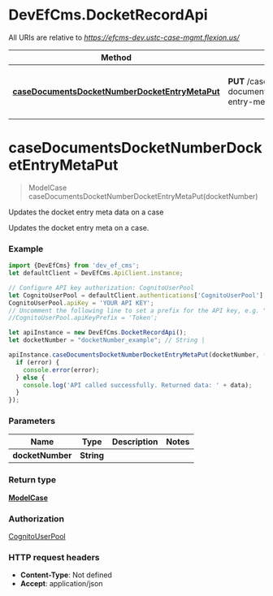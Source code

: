 # DevEfCms.DocketRecordApi

All URIs are relative to *https://efcms-dev.ustc-case-mgmt.flexion.us/*

Method | HTTP request | Description
------------- | ------------- | -------------
[**caseDocumentsDocketNumberDocketEntryMetaPut**](DocketRecordApi.md#caseDocumentsDocketNumberDocketEntryMetaPut) | **PUT** /case-documents/{docketNumber}/docket-entry-meta | Updates the docket entry meta data on a case

<a name="caseDocumentsDocketNumberDocketEntryMetaPut"></a>
# **caseDocumentsDocketNumberDocketEntryMetaPut**
> ModelCase caseDocumentsDocketNumberDocketEntryMetaPut(docketNumber)

Updates the docket entry meta data on a case

Updates the docket entry meta on a case. 

### Example
```javascript
import {DevEfCms} from 'dev_ef_cms';
let defaultClient = DevEfCms.ApiClient.instance;

// Configure API key authorization: CognitoUserPool
let CognitoUserPool = defaultClient.authentications['CognitoUserPool'];
CognitoUserPool.apiKey = 'YOUR API KEY';
// Uncomment the following line to set a prefix for the API key, e.g. "Token" (defaults to null)
//CognitoUserPool.apiKeyPrefix = 'Token';

let apiInstance = new DevEfCms.DocketRecordApi();
let docketNumber = "docketNumber_example"; // String | 

apiInstance.caseDocumentsDocketNumberDocketEntryMetaPut(docketNumber, (error, data, response) => {
  if (error) {
    console.error(error);
  } else {
    console.log('API called successfully. Returned data: ' + data);
  }
});
```

### Parameters

Name | Type | Description  | Notes
------------- | ------------- | ------------- | -------------
 **docketNumber** | **String**|  | 

### Return type

[**ModelCase**](ModelCase.md)

### Authorization

[CognitoUserPool](../README.md#CognitoUserPool)

### HTTP request headers

 - **Content-Type**: Not defined
 - **Accept**: application/json

